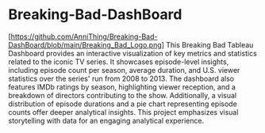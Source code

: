 # Breaking-Bad-DashBoard
[https://github.com/AnniThing/Breaking-Bad-DashBoard/blob/main/Breaking_Bad_Logo.png]
This Breaking Bad Tableau Dashboard provides an interactive visualization of key metrics and statistics related to the iconic TV series. It showcases episode-level insights, including episode count per season, average duration, and U.S. viewer statistics over the series' run from 2008 to 2013. The dashboard also features IMDb ratings by season, highlighting viewer reception, and a breakdown of directors contributing to the show. Additionally, a visual distribution of episode durations and a pie chart representing episode counts offer deeper analytical insights. This project emphasizes visual storytelling with data for an engaging analytical experience.

